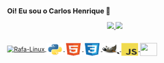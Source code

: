 ### Oi! Eu sou o Carlos Henrique 👋


<div align="center">
  <a href="https://github.com/CarlosHenriqueLopes">
  <img height="180em" src="https://github-readme-stats.vercel.app/api?username=CarlosHenriqueLopes&show_icons=true&theme=merko&include_all_commits=true&count_private=true"/>
  <img height="180em" src="https://github-readme-stats.vercel.app/api/top-langs/?username=CarlosHenriqueLopes&layout=compact&langs_count=7&theme=merko"/>
</div>

##

<img align="center" alt="Rafa-Linux" height="30" width="40" src="https://cdn.jsdelivr.net/gh/devicons/devicon/icons/linux/linux-original.svg" />            
<img align="center" alt="Rafa-Python" height="30" width="40" src="https://raw.githubusercontent.com/devicons/devicon/master/icons/python/python-original.svg">
<img align="center" alt="Rafa-HTML" height="30" width="40" src="https://raw.githubusercontent.com/devicons/devicon/master/icons/html5/html5-original.svg">
<img align="center" alt="Rafa-CSS" height="30" width="40" src="https://raw.githubusercontent.com/devicons/devicon/master/icons/css3/css3-original.svg">
<img align="center" alt="Rafa-Gimp" height="30" width="40" src="https://raw.githubusercontent.com/devicons/devicon/master/icons/gimp/gimp-original.svg">
<img align="center" alt="Rafa-javascript" height="30" width="40" src="https://raw.githubusercontent.com/devicons/devicon/master/icons/javascript/javascript-original.svg">
<img align="center" height="30" width="40" src="https://cdn.jsdelivr.net/gh/devicons/devicon/icons/php/php-original.svg" />

##
